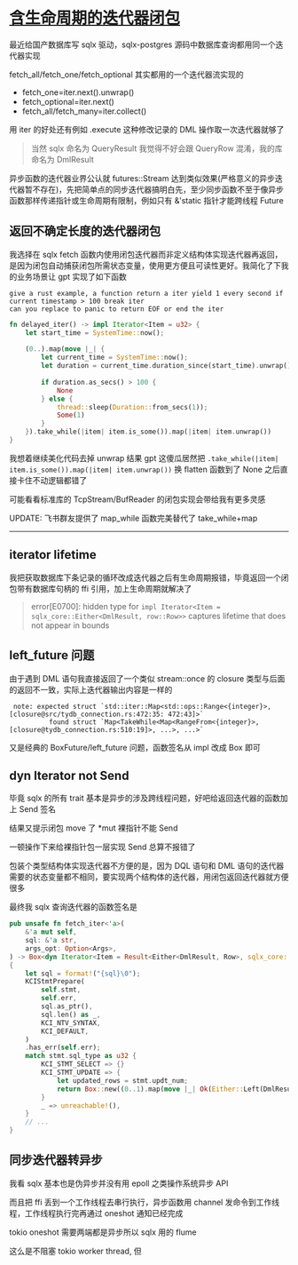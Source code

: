 # [含生命周期的迭代器闭包](/2023/07/iterator_closure_with_lifetime.md)

最近给国产数据库写 sqlx 驱动，sqlx-postgres 源码中数据库查询都用同一个迭代器实现

fetch_all/fetch_one/fetch_optional 其实都用的一个迭代器流实现的

- fetch_one=iter.next().unwrap()
- fetch_optional=iter.next()
- fetch_all/fetch_many=iter.collect()

用 iter 的好处还有例如 .execute 这种修改记录的 DML 操作取一次迭代器就够了

> 当然 sqlx 命名为 QueryResult 我觉得不好会跟 QueryRow 混淆，我的库命名为 DmlResult

异步函数的迭代器业界公认就 futures::Stream 达到类似效果(严格意义的异步迭代器暂不存在)，先把简单点的同步迭代器搞明白先，至少同步函数不至于像异步函数那样传递指针或生命周期有限制，例如只有 &'static 指针才能跨线程 Future

## 返回不确定长度的迭代器闭包

我选择在 sqlx fetch 函数内使用闭包迭代器而非定义结构体实现迭代器再返回，是因为闭包自动捕获闭包所需状态变量，使用更方便且可读性更好。我简化了下我的业务场景让 gpt 实现了如下函数

```
give a rust example, a function return a iter yield 1 every second if current timestamp > 100 break iter
can you replace to panic to return EOF or end the iter
```

```rust
fn delayed_iter() -> impl Iterator<Item = u32> {
    let start_time = SystemTime::now();
    
    (0..).map(move |_| {
        let current_time = SystemTime::now();
        let duration = current_time.duration_since(start_time).unwrap();
        
        if duration.as_secs() > 100 {
            None
        } else {
            thread::sleep(Duration::from_secs(1));
            Some(1)
        }
    }).take_while(|item| item.is_some()).map(|item| item.unwrap())
}
```

我想着继续美化代码去掉 unwrap 结果 gpt 这傻瓜居然把 `.take_while(|item| item.is_some()).map(|item| item.unwrap())` 换 flatten 函数到了 None 之后直接卡住不动逻辑都错了

可能看看标准库的 TcpStream/BufReader 的闭包实现会带给我有更多灵感

UPDATE: 飞书群友提供了 map_while 函数完美替代了 take_while+map

---

## iterator lifetime

我把获取数据库下条记录的循环改成迭代器之后有生命周期报错，毕竟返回一个闭包带有数据库句柄的 ffi 引用，加上生命周期就解决了

> error[E0700]: hidden type for `impl Iterator<Item = sqlx_core::Either<DmlResult, row::Row>>` captures lifetime that does not appear in bounds

## left_future 问题

由于遇到 DML 语句我直接返回了一个类似 stream::once 的 closure 类型与后面的返回不一致，实际上迭代器输出内容是一样的

```
 note: expected struct `std::iter::Map<std::ops::Range<{integer}>, [closure@src/tydb_connection.rs:472:35: 472:43]>`
          found struct `Map<TakeWhile<Map<RangeFrom<{integer}>,    [closure@tydb_connection.rs:510:19]>, ...>, ...>`
```

又是经典的 BoxFuture/left_future 问题，函数签名从 impl 改成 Box 即可

## dyn Iterator not Send

毕竟 sqlx 的所有 trait 基本是异步的涉及跨线程问题，好吧给返回迭代器的函数加上 Send 签名

结果又提示闭包 move 了 *mut 裸指针不能 Send

一顿操作下来给裸指针包一层实现 Send 总算不报错了

包装个类型结构体实现迭代器不方便的是，因为 DQL 语句和 DML 语句的迭代器需要的状态变量都不相同，要实现两个结构体的迭代器，用闭包返回迭代器就方便很多

最终我 sqlx 查询迭代器的函数签名是

```rust
pub unsafe fn fetch_iter<'a>(
    &'a mut self,
    sql: &'a str,
    args_opt: Option<Args>,
) -> Box<dyn Iterator<Item = Result<Either<DmlResult, Row>, sqlx_core::Error>> + Send + 'a>
{
    let sql = format!("{sql}\0");
    KCIStmtPrepare(
        self.stmt,
        self.err,
        sql.as_ptr(),
        sql.len() as _,
        KCI_NTV_SYNTAX,
        KCI_DEFAULT,
    )
    .has_err(self.err);
    match stmt.sql_type as u32 {
        KCI_STMT_SELECT => {}
        KCI_STMT_UPDATE => {
            let updated_rows = stmt.updt_num;
            return Box::new((0..1).map(move |_| Ok(Either::Left(DmlResult(updated_rows)))));
        }
        _ => unreachable!(),
    }
    // ...
}
```

## 同步迭代器转异步

我看 sqlx 基本也是伪异步并没有用 epoll 之类操作系统异步 API

而且把 ffi 丢到一个工作线程去串行执行，异步函数用 channel 发命令到工作线程，工作线程执行完再通过 oneshot 通知已经完成

tokio oneshot 需要两端都是异步所以 sqlx 用的 flume

这么是不阻塞 tokio worker thread, 但
